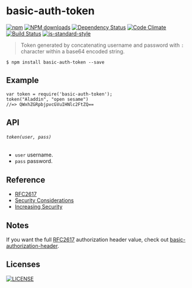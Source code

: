 # basic-auth-token

[![npm](https://img.shields.io/npm/v/basic-auth-token.svg)](https://www.npmjs.org/package/basic-auth-token)  [![NPM downloads](http://img.shields.io/npm/dm/basic-auth-token.svg)](https://www.npmjs.org/package/basic-auth-token) [![Dependency Status](https://gemnasium.com/wilmoore/basic-auth-token.js.svg)](https://gemnasium.com/wilmoore/basic-auth-token.js) [![Code Climate](https://codeclimate.com/github/wilmoore/basic-auth-token.js/badges/gpa.svg)](https://codeclimate.com/github/wilmoore/basic-auth-token.js) [![Build Status](http://img.shields.io/travis/wilmoore/basic-auth-token.js.svg)](https://travis-ci.org/wilmoore/basic-auth-token.js) [![js-standard-style](https://img.shields.io/badge/code%20style-standard-brightgreen.svg?style=flat-square)](https://github.com/feross/standard)

> Token generated by concatenating username and password with `:` character within a base64 encoded string.

    $ npm install basic-auth-token --save

## Example

    var token = require('basic-auth-token');
    token("Aladdin", "open sesame")
    //=> QWxhZGRpbjpvcGVuIHNlc2FtZQ==

## API

###### `token(user, pass)`

 * `user` username.
 * `pass` password.

## Reference

- [RFC2617]
- [Security Considerations]
- [Increasing Security]

## Notes

If you want the full [RFC2617] authorization header value, check out [basic-authorization-header](https://www.npmjs.com/package/basic-authorization-header).

## Licenses

[![LICENSE](http://img.shields.io/npm/l/basic-auth-token.svg)](license)

[RFC2617]: https://tools.ietf.org/html/rfc2617#section-2
[Security Considerations]: https://tools.ietf.org/html/rfc2617#section-4
[Increasing Security]: http://security.stackexchange.com/a/27881/72283
